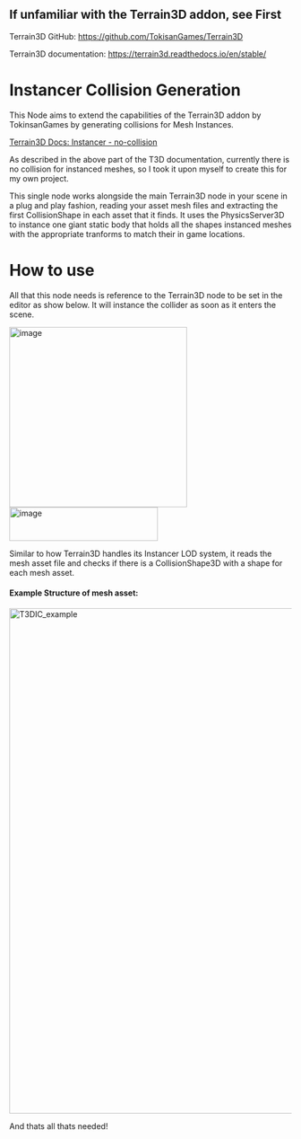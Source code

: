 ## If unfamiliar with the Terrain3D addon, see First
Terrain3D GitHub: https://github.com/TokisanGames/Terrain3D

Terrain3D documentation: https://terrain3d.readthedocs.io/en/stable/

# Instancer Collision Generation
This Node aims to extend the capabilities of the Terrain3D addon by TokinsanGames by generating collisions for Mesh Instances.

[Terrain3D Docs: Instancer - no-collision](https://terrain3d.readthedocs.io/en/stable/docs/instancer.html#no-collision)

As described in the above part of the T3D documentation, currently there is no collision for instanced meshes, so I took it upon myself to create this for my own project.

This single node works alongside the main Terrain3D node in your scene in a plug and play fashion, reading your asset mesh files and extracting the first CollisionShape in each asset that it finds.
It uses the PhysicsServer3D to instance one giant static body that holds all the shapes instanced meshes with the appropriate tranforms to match their in game locations.


# How to use
All that this node needs is reference to the Terrain3D node to be set in the editor as show below. It will instance the collider as soon as it enters the scene.

<img width="317" height="321" alt="image" src="https://github.com/user-attachments/assets/54a6a8df-037e-4a3e-8fbb-b3c57c24f270" />  <img width="265" height="60" alt="image" src="https://github.com/user-attachments/assets/c1f611d0-ae31-492e-a99e-c5d0dfb30877" />

Similar to how Terrain3D handles its Instancer LOD system, it reads the mesh asset file and checks if there is a CollisionShape3D with a shape for each mesh asset.
#### Example Structure of mesh asset:
<img width="1913" height="900" alt="T3DIC_example" src="https://github.com/user-attachments/assets/eb99311c-6f5e-4401-aafd-1c40171b9392" />

And thats all thats needed!

